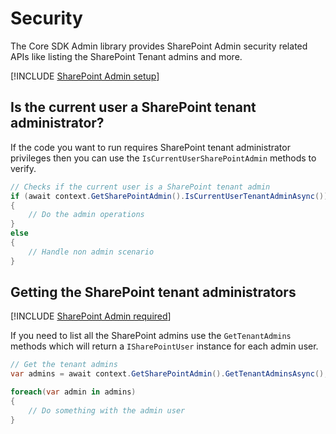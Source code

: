 # Security

The Core SDK Admin library provides SharePoint Admin security related APIs like listing the SharePoint Tenant admins and more.

[!INCLUDE [SharePoint Admin setup](fragments/setup-admin-sharepoint.md)]

## Is the current user a SharePoint tenant administrator?

If the code you want to run requires SharePoint tenant administrator privileges then you can use the `IsCurrentUserSharePointAdmin` methods to verify.

```csharp
// Checks if the current user is a SharePoint tenant admin
if (await context.GetSharePointAdmin().IsCurrentUserTenantAdminAsync())
{
    // Do the admin operations
}
else
{
    // Handle non admin scenario
}
```

## Getting the SharePoint tenant administrators

[!INCLUDE [SharePoint Admin required](fragments/sharepoint-admin-required.md)]

If you need to list all the SharePoint admins use the `GetTenantAdmins` methods which will return a `ISharePointUser` instance for each admin user.

```csharp
// Get the tenant admins
var admins = await context.GetSharePointAdmin().GetTenantAdminsAsync();

foreach(var admin in admins)
{
    // Do something with the admin user
}
```

